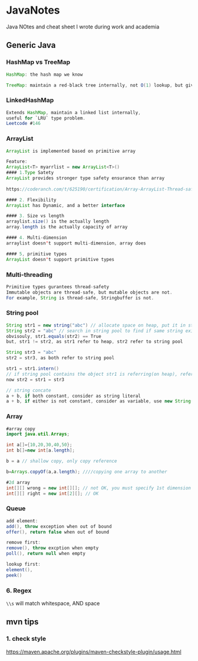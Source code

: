 # JavaNotes
Java NOtes and cheat sheet I wrote during work and academia

Generic Java
---------------------
### HashMap vs TreeMap
```java
HashMap: the hash map we know

TreeMap: maintain a red-black tree internally, not O(1) lookup, but gives you a sorted keys
```
### LinkedHashMap
```java
Extends HashMap, maintain a linked list internally,
useful for `LRU` type problem.
Leetcode #146
```
###  ArrayList
```java
ArrayList is implemented based on primitive array 

Feature: 
ArrayList<T> myarrlist = new ArrayList<T>()
#### 1.Type Satety
ArrayList provides stronger type safety ensurance than array
  
https://coderanch.com/t/625190/certification/Array-ArrayList-Thread-safety-Type

#### 2. Flexibility
ArrayList has Dynamic, and a better interface

#### 3. Size vs length
arraylist.size() is the actually length
array.length is the actually capacity of array

#### 4. Multi-dimension
arraylist doesn't support multi-dimension, array does

#### 5, primitive types
ArrayList doesn't support primitive types
```
### Multi-threading
```java
Primitive types gurantees thread-safety
Immutable objects are thread-safe, but mutable objects are not.
For example, String is thread-safe, Stringbuffer is not.

```
### String pool
```java
String str1 = new string("abc") // allocate space on heap, put it in string pool, return reference from  heap
String str2 = "abc" // search in string pool to find if same string exists, by method "equals", return reference from string pool
obvisouly, str1.equals(str2) == True 
but, str1 != str2, as str1 refer to heap, str2 refer to string pool

String str3 = "abc"
str2 = str3, as both refer to string pool

str1 = str1.intern() 
// if string pool contains the object str1 is referring(on heap), refer to string pool instead of heap. ojbect on heap will go to GC 
now str2 = str1 = str3

// string concate
a + b, if both constant, consider as string literal
a + b, if either is not constant, consider as variable, use new String()
```

###  Array
```java
#array copy
import java.util.Arrays;

int a[]={10,20,30,40,50};
int b[]=new int[a.length];

b = a // shallow copy, only copy reference

b=Arrays.copyOf(a,a.length); ////copying one array to another

#2d array
int[][] wrong = new int[][]; // not OK, you must specify 1st dimension
int[][] right = new int[2][]; // OK

```



###  Queue
```java
add element: 
add(), throw exception when out of bound
offer(), return false when out of bound

remove first:
remove(), throw excption when empty
poll(), return null when empty

lookup first:
element(),
peek()
```

### 6. Regex
`\\s` will match whitespace, AND space

mvn tips
---------------------

### 1. check style
https://maven.apache.org/plugins/maven-checkstyle-plugin/usage.html

